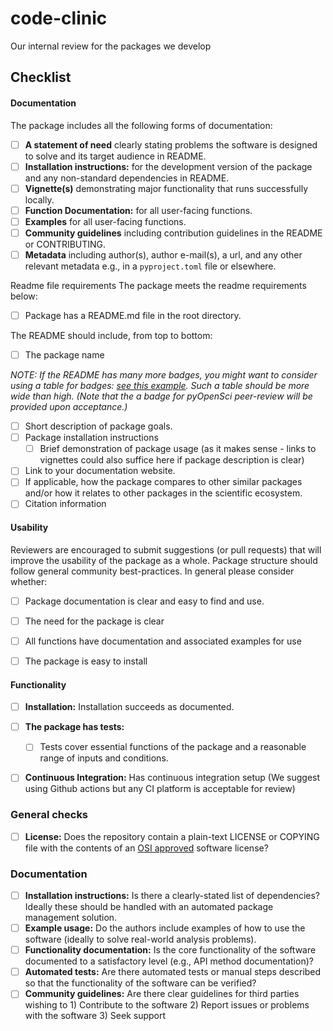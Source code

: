 # code-clinic
Our internal review for the packages we develop

## Checklist

#### Documentation

The package includes all the following forms of documentation:

- [ ] **A statement of need** clearly stating problems the software is designed to solve and its target audience in README.
- [ ] **Installation instructions:** for the development version of the package and any non-standard dependencies in README.
- [ ] **Vignette(s)** demonstrating major functionality that runs successfully locally.
- [ ] **Function Documentation:** for all user-facing functions.
- [ ] **Examples** for all user-facing functions.
- [ ] **Community guidelines** including contribution guidelines in the README or CONTRIBUTING.
- [ ] **Metadata** including author(s), author e-mail(s), a url, and any other relevant metadata e.g., in a `pyproject.toml` file or elsewhere.

Readme file  requirements
The package meets the readme requirements below:

- [ ] Package has a README.md file in the root directory.

The README should include, from top to bottom:

- [ ] The package name

*NOTE: If the README has many more badges, you might want to consider using a table for badges: [see this example](https://github.com/ropensci/drake). Such a table should be more wide than high. (Note that the a badge for pyOpenSci peer-review will be provided upon acceptance.)*

- [ ] Short description of package goals.
- [ ] Package installation instructions
    - [ ] Brief demonstration of package usage (as it makes sense - links to vignettes could also suffice here if package description is clear)
- [ ] Link to your documentation website.
- [ ] If applicable, how the package compares to other similar packages and/or how it relates to other packages in the scientific ecosystem.
- [ ] Citation information

#### Usability
Reviewers are encouraged to submit suggestions (or pull requests) that will improve the usability of the package as a whole.
Package structure should follow general community best-practices. In general please consider whether:

- [ ] Package documentation is clear and easy to find and use.
- [ ] The need for the package is clear
- [ ] All functions have documentation and associated examples for use
- [ ] The package is easy to install


#### Functionality

- [ ] **Installation:** Installation succeeds as documented.
- [ ] **The package has tests:**
  - [ ] Tests cover essential functions of the package and a reasonable range of inputs and conditions.
- [ ] **Continuous Integration:** Has continuous integration setup (We suggest using Github actions but any CI platform is acceptable for review)
     

### General checks

- [ ] **License:** Does the repository contain a plain-text LICENSE or COPYING file with the contents of an [OSI approved](https://opensource.org/licenses/alphabetical) software license?

### Documentation

- [ ] **Installation instructions:** Is there a clearly-stated list of dependencies? Ideally these should be handled with an automated package management solution.
- [ ] **Example usage:** Do the authors include examples of how to use the software (ideally to solve real-world analysis problems).
- [ ] **Functionality documentation:** Is the core functionality of the software documented to a satisfactory level (e.g., API method documentation)?
- [ ] **Automated tests:** Are there automated tests or manual steps described so that the functionality of the software can be verified?
- [ ] **Community guidelines:** Are there clear guidelines for third parties wishing to 1) Contribute to the software 2) Report issues or problems with the software 3) Seek support
